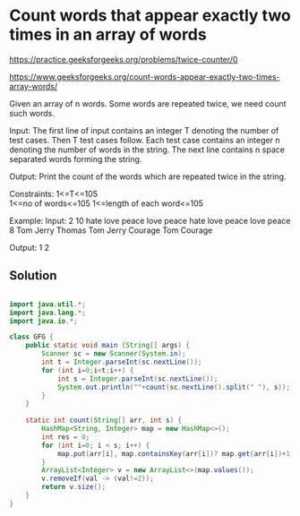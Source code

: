 # Count words that appear exactly two times in an array of words

https://practice.geeksforgeeks.org/problems/twice-counter/0

https://www.geeksforgeeks.org/count-words-appear-exactly-two-times-array-words/

Given an array of n words. Some words are repeated twice, we need count such words.

Input:
The first line of input contains an integer T denoting the number of test cases. Then T test cases follow. Each test case contains an integer n denoting the number of words in the string. The next line contains n space separated words forming the string.

Output:
Print the count of the words which are repeated twice in the string.

Constraints:
1<=T<=105  
1<=no of words<=105
1<=length of each word<=105

Example:
Input:
2
10
hate love peace love peace hate love peace love peace
8
Tom Jerry Thomas Tom Jerry Courage Tom Courage

Output:
1
2

## Solution

```java

import java.util.*;
import java.lang.*;
import java.io.*;

class GFG {
	public static void main (String[] args) {
		Scanner sc = new Scanner(System.in);
		int t = Integer.parseInt(sc.nextLine());
		for (int i=0;i<t;i++) {
		    int s = Integer.parseInt(sc.nextLine());
		    System.out.println(""+count(sc.nextLine().split(" "), s));
		}
	}
	
	static int count(String[] arr, int s) {
	    HashMap<String, Integer> map = new HashMap<>();
	    int res = 0;
	    for (int i=0; i < s; i++) {
	        map.put(arr[i], map.containsKey(arr[i])? map.get(arr[i])+1 : 1);
	    }
	    ArrayList<Integer> v = new ArrayList<>(map.values());
	    v.removeIf(val -> (val!=2));
	    return v.size();
	}
}

```
